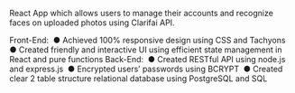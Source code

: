 React App which allows users to manage their accounts and recognize faces on uploaded photos using Clarifai API.

Front-End:  
  ● Achieved 100% responsive design using CSS and Tachyons  
  ● Created friendly and interactive UI using efficient state management in React and pure functions
Back-End:  
  ● Created RESTful API using node.js and express.js  
  ● Encrypted users’ passwords using BCRYPT  
  ● Created clear 2 table structure relational database using PostgreSQL and SQL
